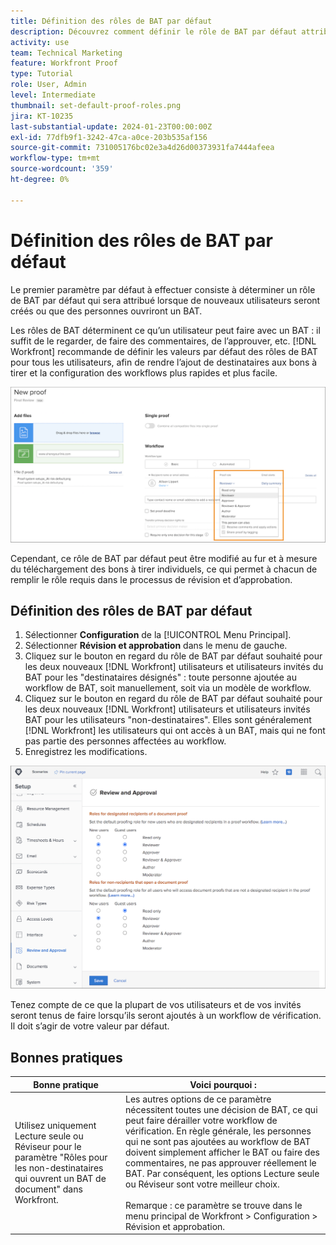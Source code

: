 ```yaml
---
title: Définition des rôles de BAT par défaut
description: Découvrez comment définir le rôle de BAT par défaut attribué lors de la création de nouveaux utilisateurs ou lorsque des personnes ouvrent un BAT .
activity: use
team: Technical Marketing
feature: Workfront Proof
type: Tutorial
role: User, Admin
level: Intermediate
thumbnail: set-default-proof-roles.png
jira: KT-10235
last-substantial-update: 2024-01-23T00:00:00Z
exl-id: 77dfb9f1-3242-47ca-a0ce-203b535af156
source-git-commit: 731005176bc02e3a4d26d00373931fa7444afeea
workflow-type: tm+mt
source-wordcount: '359'
ht-degree: 0%

---
```


# Définition des rôles de BAT par défaut



Le premier paramètre par défaut à effectuer consiste à déterminer un rôle de BAT par défaut qui sera attribué lorsque de nouveaux utilisateurs seront créés ou que des personnes ouvriront un BAT.

Les rôles de BAT déterminent ce qu’un utilisateur peut faire avec un BAT : il suffit de le regarder, de faire des commentaires, de l’approuver, etc. [!DNL Workfront] recommande de définir les valeurs par défaut des rôles de BAT pour tous les utilisateurs, afin de rendre l’ajout de destinataires aux bons à tirer et la configuration des workflows plus rapides et plus facile.

![Les rôles de BAT peuvent être sélectionnés lors du téléchargement d’un BAT.](assets/proof-system-setups-proof-role-example.png)

Cependant, ce rôle de BAT par défaut peut être modifié au fur et à mesure du téléchargement des bons à tirer individuels, ce qui permet à chacun de remplir le rôle requis dans le processus de révision et d’approbation.


## Définition des rôles de BAT par défaut

1. Sélectionner **Configuration** de la [!UICONTROL Menu Principal].
1. Sélectionner **Révision et approbation** dans le menu de gauche.
1. Cliquez sur le bouton en regard du rôle de BAT par défaut souhaité pour les deux nouveaux [!DNL Workfront] utilisateurs et utilisateurs invités du BAT pour les &quot;destinataires désignés&quot; : toute personne ajoutée au workflow de BAT, soit manuellement, soit via un modèle de workflow.
1. Cliquez sur le bouton en regard du rôle de BAT par défaut souhaité pour les deux nouveaux [!DNL Workfront] utilisateurs et utilisateurs invités BAT pour les utilisateurs &quot;non-destinataires&quot;. Elles sont généralement [!DNL Workfront] les utilisateurs qui ont accès à un BAT, mais qui ne font pas partie des personnes affectées au workflow.
1. Enregistrez les modifications.

![Paramètres de révision et d’approbation dans Workfront](assets/proof-system-setups-workfront-defaults.png)

Tenez compte de ce que la plupart de vos utilisateurs et de vos invités seront tenus de faire lorsqu’ils seront ajoutés à un workflow de vérification. Il doit s’agir de votre valeur par défaut.

## Bonnes pratiques

| Bonne pratique | Voici pourquoi : |
|---|---|
| Utilisez uniquement Lecture seule ou Réviseur pour le paramètre &quot;Rôles pour les non-destinataires qui ouvrent un BAT de document&quot; dans Workfront. | Les autres options de ce paramètre nécessitent toutes une décision de BAT, ce qui peut faire dérailler votre workflow de vérification. En règle générale, les personnes qui ne sont pas ajoutées au workflow de BAT doivent simplement afficher le BAT ou faire des commentaires, ne pas approuver réellement le BAT. Par conséquent, les options Lecture seule ou Réviseur sont votre meilleur choix. <br> <br>Remarque : ce paramètre se trouve dans le menu principal de Workfront > Configuration > Révision et approbation. |
